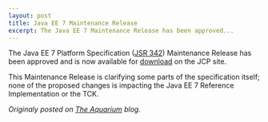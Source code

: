 ```yaml
---
layout: post
title: Java EE 7 Maintenance Release
excerpt: The Java EE 7 Maintenance Release has been approved...
---
```


The Java EE 7 Platform Specification ([JSR 342](https://jcp.org/en/jsr/detail?id=342)) Maintenance Release has been approved and is now available for [download](https://jcp.org/aboutJava/communityprocess/mrel/jsr342/index.html) on the JCP site.

This Maintenance Release is clarifying some parts of the specification itself; none of the proposed changes is impacting the Java EE 7 Reference Implementation or the TCK.


*Originaly posted on [The Aquarium](https://blogs.oracle.com/theaquarium/java-ee-7-maintenance-release-v2) blog.*

